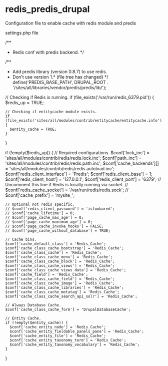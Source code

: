 # redis_predis_drupal
Configuration file to enable cache with redis module and predis

settings.php file

  /**
   * Redis conf with predis backend.
   */
  
  /**
   * Add predis library (version 0.8.7) to use redis.
   * Don't use version 1.* (file tree has changed)
   */
  define('PREDIS_BASE_PATH', DRUPAL_ROOT . '/sites/all/libraries/vendor/predis/predis/lib/');
  
  // Checking if Redis is running.
  if (file_exists('/var/run/redis_6379.pid')) {
    $redis_up = TRUE;
  
    // Checking if entitycache module exists.
    if (file_exists('sites/all/modules/contrib/entitycache/entitycache.info')) {
      $entity_cache = TRUE;
    }
  }
  
  if (!empty($redis_up)) {
    // Required configurations.
    $conf['lock_inc'] = 'sites/all/modules/contrib/redis/redis.lock.inc';
    $conf['path_inc'] = 'sites/all/modules/contrib/redis/redis.path.inc';
    $conf['cache_backends'][]       = 'sites/all/modules/contrib/redis/redis.autoload.inc';
    $conf['redis_client_interface'] = 'Predis';
    $conf['redis_client_base'] = 1;
    $conf['redis_client_host'] = '127.0.0.1';
    $conf['redis_client_port'] = '6379';
    // Uncomment this line if Redis is locally running via socket.
    // $conf['redis_cache_socket'] = '/var/run/redis/redis.sock';
    // $conf['cache_prefix'] = 'mysite_';
  
    // Optional not redis specific.
    // $conf['redis_client_password'] = 'isfoobared';
    // $conf['cache_lifetime'] = 0;
    // $conf['page_cache_max_age'] = 0;
    // $conf['page_cache_maximum_age'] = 0;
    // $conf['page_cache_invoke_hooks'] = FALSE;
    // $conf['page_cache_without_database'] = TRUE;
  
    // Cache bins.
    $conf['cache_default_class'] = 'Redis_Cache';
    $conf['cache_class_cache_bootstrap'] = 'Redis_Cache';
    $conf['cache_class_cache'] = 'Redis_Cache';
    $conf['cache_class_cache_menu'] = 'Redis_Cache';
    $conf['cache_class_cache_block'] = 'Redis_Cache';
    $conf['cache_class_cache_views'] = 'Redis_Cache';
    $conf['cache_class_cache_views_data'] = 'Redis_Cache';
    $conf['cache_field'] = 'Redis_Cache';
    $conf['cache_class_cache_field'] = 'Redis_Cache';
    $conf['cache_class_cache_image'] = 'Redis_Cache';
    $conf['cache_class_cache_libraries'] = 'Redis_Cache';
    $conf['cache_class_cache_metatag'] = 'Redis_Cache';
    $conf['cache_class_cache_search_api_solr'] = 'Redis_Cache';
  
    // Always Database Cache.
    $conf['cache_class_cache_form'] = 'DrupalDatabaseCache';
  
    // Entity Cache.
    if (!empty($entity_cache)) {
      $conf['cache_entity_node'] = 'Redis_Cache';
      $conf['cache_entity_fieldable_panels_pane'] = 'Redis_Cache';
      $conf['cache_entity_file'] = 'Redis_Cache';
      $conf['cache_entity_taxonomy_term'] = 'Redis_Cache';
      $conf['cache_entity_taxonomy_vocabulary'] = 'Redis_Cache';
    }
  
  }
